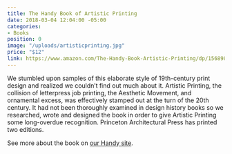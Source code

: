 ```yaml
---
title: The Handy Book of Artistic Printing
date: 2018-03-04 12:04:00 -05:00
categories:
- Books
position: 0
image: "/uploads/artisticprinting.jpg"
price: "$12"
link: https://www.amazon.com/The-Handy-Book-Artistic-Printing/dp/1568987056
---
```


We stumbled upon samples of this elaborate style of 19th-century print design and realized we couldn’t find out much about it. Artistic Printing, the collision of letterpress job printing, the Aesthetic Movement, and ornamental excess, was effectively stamped out at the turn of the 20th century. It had not been thoroughly examined in design history books so we researched, wrote and designed the book in order to give Artistic Printing some long-overdue recognition. Princeton Architectural Press has printed two editions. 

See more about the book on [our Handy site](http://www.artisticprintingbook.com/tour-the-book.htm).

